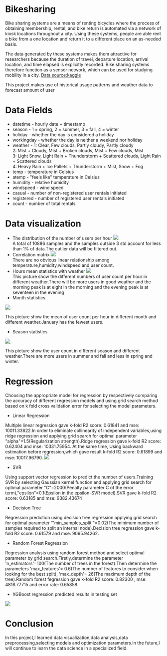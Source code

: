 # Bikesharing
Bike sharing systems are a means of renting bicycles where the process of obtaining membership, rental, and bike return is automated via a network of kiosk locations throughout a city. Using these systems, people are able rent a bike from a one location and return it to a different place on an as-needed basis. 

The data generated by these systems makes them attractive for researchers because the duration of travel, departure location, arrival location, and time elapsed is explicitly recorded. Bike sharing systems therefore function as a sensor network, which can be used for studying mobility in a city. [Data source:kaggle](https://www.kaggle.com/c/bike-sharing-demand/data)

This project makes use of  historical usage patterns and weather data to forecast amount of user

# Data Fields
* datetime - hourly date + timestamp 
* season -  1 = spring, 2 = summer, 3 = fall, 4 = winter 
* holiday - whether the day is considered a holiday
* workingday - whether the day is neither a weekend nor holiday
* weather - 1: Clear, Few clouds, Partly cloudy, Partly cloudy 
<br>2: Mist + Cloudy, Mist + Broken clouds, Mist + Few clouds, Mist 
<br>3: Light Snow, Light Rain + Thunderstorm + Scattered clouds, Light Rain + Scattered clouds 
<br>4: Heavy Rain + Ice Pallets + Thunderstorm + Mist, Snow + Fog 
* temp - temperature in Celsius
* atemp - "feels like" temperature in Celsius
* humidity - relative humidity
* windspeed - wind speed
* casual - number of non-registered user rentals initiated
* registered - number of registered user rentals initiated
* count - number of total rentals

# Data visualization
* The distribution of the number of users per hour
![](https://github.com/suangzi123/bikesharing/blob/master/images/Count_distribution.png)<br>
A total of 10886 samples and the samples outside 3 std account for less than 1% of data.The outlier data will be filtered out.
* Correlation matrix
![](https://github.com/suangzi123/bikesharing/blob/master/images/Correlation_matrix.png)<br>
There are no obvious linear relationship among temperature,humidity,windspeed and user count.
* Hours mean statistics with weather
![](https://github.com/suangzi123/bikesharing/blob/master/images/Hour_statistics.png)<br>
 This picture show the different numbers of user count per hour in different weather.There will be more users in good weather and the morning peak is at eight in the morning and the evening peak is at seventeen in the evening
 * Month statistics
 
 ![](https://github.com/suangzi123/bikesharing/blob/master/images/Month_statistics.png)
 
 This picture show the mean of user count per hour in different month and different weather.January has the fewest users.
 
 * Season statistics
 
 ![](https://github.com/suangzi123/bikesharing/blob/master/images/Season_statistics.png)
 
  This picture show the user count in different season and different weather.There are more users in summer and fall and less in spring and winter.
  
  # Regression
  Choosing the appropriate model for regression by respectively comparing the accuracy of different regression models and using grid search method based on k fold cross validation error for selecting the model parameters.
  
  * Linear Regression
  
  Multiple linear regression gave k-fold R2 score: 0.61841 and mse: 10011.33622.In order to eliminate collinearity of independent variables,using ridge regression and applying grid search for optimal parameter "alpha"=1.5(Regularization strength).Ridge regression gave k-fold R2 score: 0.62404 and mse: 10331.75954. At the same time, Using backward estimation before regression,which gave result  k-fold R2 score: 0.61899 and mse: 10017.96790.
  ![](https://github.com/suangzi123/bikesharing/blob/master/images/Linear_Regression_predicted_result.png)
  
  * SVR
  
  Using support vector regression to predict the number of users.Training SVR by selecting Gaussian kernel function and applying grid search for optimal parameter "C"=2000(Penalty parameter C of the error term),"epsilon"=0.1(Epsilon in the epsilon-SVR model).SVR gave k-fold R2 score: 0.63185 and mse: 9382.43674
  
  * Decision Tree
  
  Regression prediction using decision tree regression.applying grid search for optimal parameter "'min_samples_split'"=0.02(The minimum number of samples required to split an internal node).Decision tree regression gave k-fold R2 score: 0.61579 and mse: 9095.94262.
  
  * Random Forest Regression
  
 Regression analysis using random forest method and select optimal parameter by grid search.Firstly,determine the parameter 'n_estimators'=100(The number of trees in the forest).Then determine the parameters 'max_features'= 0.6(The number of features to consider when looking for the best split), 'max_depth'= 26(The maximum depth of the tree).Random forest fegression gave k-fold R2 score: 0.82300 , mse: 4818.77715 and error rate: 0.65858.
  
  * XGBoost regression predicted results in testing set
  
  ![](https://github.com/suangzi123/bikesharing/blob/master/images/XGBoost_Regression_predicted_result.png)
  
  # Conclusion
  In this project,I learned data visualization,data analysis,data preprocessing,selecting models and optimization parameters.In the future,I will continue to learn the data science in a specialized field.
  
